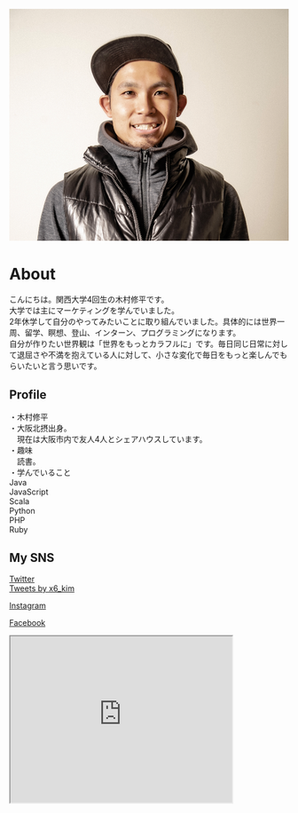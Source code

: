 ![プロフィール画像](self-photo.png)


# About

こんにちは。関西大学4回生の木村修平です。  
大学では主にマーケティングを学んでいました。  
2年休学して自分のやってみたいことに取り組んでいました。具体的には世界一周、留学、瞑想、登山、インターン、プログラミングになります。  
自分が作りたい世界観は「世界をもっとカラフルに」です。毎日同じ日常に対して退屈さや不満を抱えている人に対して、小さな変化で毎日をもっと楽しんでもらいたいと言う思いです。  


## Profile  

・木村修平  
・大阪北摂出身。  
　現在は大阪市内で友人4人とシェアハウスしています。  
・趣味  
　読書。  
 ・学んでいること  
  Java  
  JavaScript  
  Scala  
  Python  
  PHP  
  Ruby  
  
    
## My SNS
  
[Twitter](https://twitter.com/x6_kim)  
<a class="twitter-timeline" data-width="400" data-height="600" data-theme="dark" href="https://twitter.com/x6_kim?ref_src=twsrc%5Etfw">Tweets by x6_kim</a> <script async src="https://platform.twitter.com/widgets.js" charset="utf-8"></script>
  
  
[Instagram](https://www.instagram.com/x66.kim/?hl=ja)  
  
  
[Facebook](https://www.facebook.com/profile.php?id=100009208309858)  


<iframe src="https://www.openprocessing.org/sketch/1009939/embed/" width="400" height="300"></iframe>
